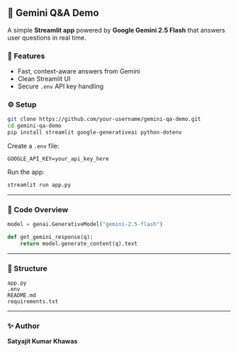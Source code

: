 
## 💬 Gemini Q&A Demo

A simple **Streamlit app** powered by **Google Gemini 2.5 Flash** that answers user questions in real time.



### 🚀 Features

* Fast, context-aware answers from Gemini
* Clean Streamlit UI
* Secure `.env` API key handling



### ⚙️ Setup

```bash
git clone https://github.com/your-username/gemini-qa-demo.git
cd gemini-qa-demo
pip install streamlit google-generativeai python-dotenv
```

Create a `.env` file:

```
GOOGLE_API_KEY=your_api_key_here
```

Run the app:

```bash
streamlit run app.py
```

---

### 🧠 Code Overview

```python
model = genai.GenerativeModel("gemini-2.5-flash")

def get_gemini_response(q):
    return model.generate_content(q).text
```

---

### 📁 Structure

```
app.py
.env
README.md
requirements.txt
```

---

### ✨ Author

**Satyajit Kumar Khawas**


